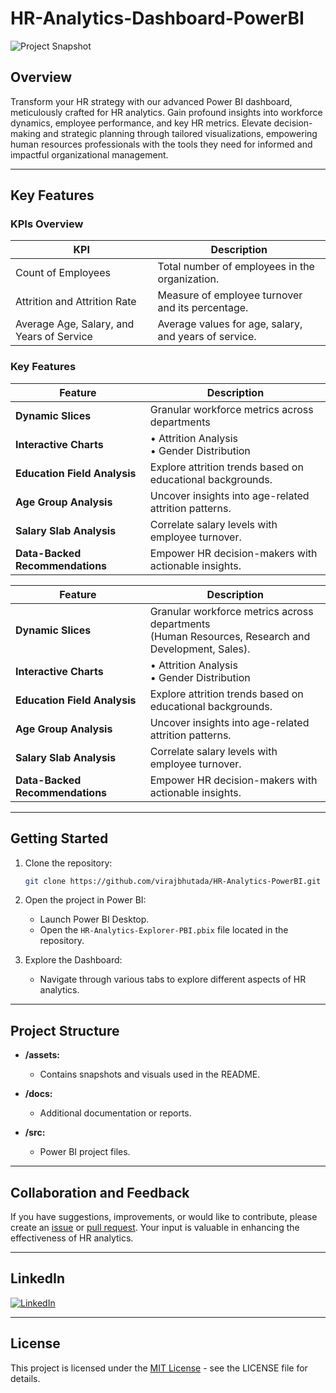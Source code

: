 # HR-Analytics-Dashboard-PowerBI


![Project Snapshot](https://github.com/virajbhutada/HR-Analytics-PowerBI/assets/143819712/1cedd626-a765-4bc2-a861-b82dc1bb7f32)

## Overview

Transform your HR strategy with our advanced Power BI dashboard, meticulously crafted for HR analytics. Gain profound insights into workforce dynamics, employee performance, and key HR metrics. Elevate decision-making and strategic planning through tailored visualizations, empowering human resources professionals with the tools they need for informed and impactful organizational management.

---

## Key Features

### KPIs Overview

| KPI                        | Description                                       |
|-----------------------------|---------------------------------------------------|
| Count of Employees          | Total number of employees in the organization.    |
| Attrition and Attrition Rate| Measure of employee turnover and its percentage.  |
| Average Age, Salary, and Years of Service | Average values for age, salary, and years of service. |

### Key Features

| Feature                                   | Description                                               |
|-------------------------------------------|-----------------------------------------------------------|
| **Dynamic Slices**                        | Granular workforce metrics across departments | (Human Resources, Research and Development, Sales).|
| **Interactive Charts**                    | • Attrition Analysis <br> • Gender Distribution          |
| **Education Field Analysis**              | Explore attrition trends based on educational backgrounds. |
| **Age Group Analysis**                    | Uncover insights into age-related attrition patterns.     |
| **Salary Slab Analysis**                  | Correlate salary levels with employee turnover.           |
| **Data-Backed Recommendations**           | Empower HR decision-makers with actionable insights.      |

| Feature                                   | Description                                               |
|-------------------------------------------|-----------------------------------------------------------|
| **Dynamic Slices**                        | Granular workforce metrics across departments <br> (Human Resources, Research and Development, Sales). |
| **Interactive Charts**                    |  • Attrition Analysis <br> • Gender Distribution           |
| **Education Field Analysis**              | Explore attrition trends based on educational backgrounds. |
| **Age Group Analysis**                    | Uncover insights into age-related attrition patterns.     |
| **Salary Slab Analysis**                  | Correlate salary levels with employee turnover.           |
| **Data-Backed Recommendations**           | Empower HR decision-makers with actionable insights.      |


---

## Getting Started

1. Clone the repository:
   ```bash
   git clone https://github.com/virajbhutada/HR-Analytics-PowerBI.git
   ```

2. Open the project in Power BI:
   - Launch Power BI Desktop.
   - Open the `HR-Analytics-Explorer-PBI.pbix` file located in the repository.

3. Explore the Dashboard:
   - Navigate through various tabs to explore different aspects of HR analytics.

---

## Project Structure

- **/assets:**
  - Contains snapshots and visuals used in the README.

- **/docs:**
  - Additional documentation or reports.

- **/src:**
  - Power BI project files.

---

## Collaboration and Feedback

If you have suggestions, improvements, or would like to contribute, please create an [issue](https://github.com/virajbhutada/HR-Analytics-PowerBI/issues) or [pull request](https://github.com/virajbhutada/HR-Analytics-PowerBI/pulls). Your input is valuable in enhancing the effectiveness of HR analytics.

--- 

## LinkedIn

[![LinkedIn](https://img.shields.io/badge/LinkedIn-Connect-blue)](https://www.linkedin.com/in/virajnbhutada24)

--- 
## License

This project is licensed under the [MIT License](https://github.com/virajbhutada/HR-Analytics-PowerBI/blob/main/LICENSE) - see the LICENSE file for details.

